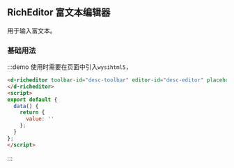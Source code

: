 <script>
export default {
  data() {
    return {
      value: ''
    };
  }
};
</script>

## RichEditor 富文本编辑器

用于输入富文本。

### 基础用法

:::demo 使用时需要在页面中引入`wysihtml5`，
```html
<d-richeditor toolbar-id="desc-toolbar" editor-id="desc-editor" placeholder="此奖品的介绍文案以及使用说明文案" :description="value" :value.sync="value">
</d-richeditor>
<script>
export default {
  data() {
    return {
      value: ''
    };
  }
};
</script>
```
:::
